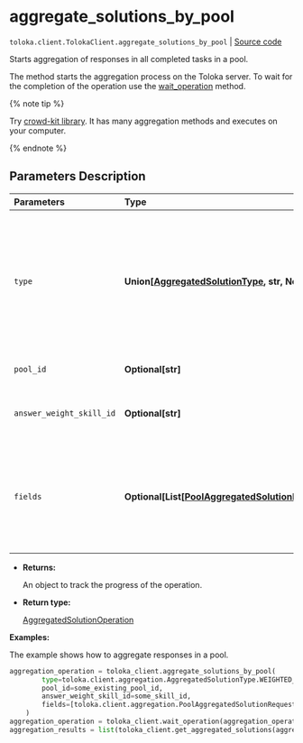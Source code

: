 # aggregate_solutions_by_pool
`toloka.client.TolokaClient.aggregate_solutions_by_pool` | [Source code](https://github.com/Toloka/toloka-kit/blob/v1.2.0/src/client/__init__.py#L563)

Starts aggregation of responses in all completed tasks in a pool.


The method starts the aggregation process on the Toloka server. To wait for the completion of the operation use the [wait_operation](toloka.client.TolokaClient.wait_operation.md) method.

{% note tip %}

Try [crowd-kit library](https://toloka.ai/en/docs/crowd-kit). It has many aggregation methods and executes on your computer.

{% endnote %}

## Parameters Description

| Parameters | Type | Description |
| :----------| :----| :-----------|
`type`|**Union\[[AggregatedSolutionType](toloka.client.aggregation.AggregatedSolutionType.md), str, None\]**|<p>Aggregation model:</p> <ul> <li>`WEIGHTED_DYNAMIC_OVERLAP` — [Aggregation](https://toloka.ai/en/docs/guide/concepts/result-aggregation#aggr-by-skill) based on Tolokers&#x27; skill in a pool with a dynamic overlap.</li> <li>`DAWID_SKENE` — [Dawid-Skene aggregation model](https://toloka.ai/en/docs/guide/concepts/result-aggregation#dawid-skene). It is used in pools without a dynamic overlap.</li> </ul>
`pool_id`|**Optional\[str\]**|<p>The ID of the pool.</p>
`answer_weight_skill_id`|**Optional\[str\]**|<p>The ID of the skill that determines the weight of the Toloker&#x27;s responses.</p>
`fields`|**Optional\[List\[[PoolAggregatedSolutionRequest.Field](toloka.client.aggregation.PoolAggregatedSolutionRequest.Field.md)\]\]**|<p>Output data fields to aggregate. For the best results, each of these fields should have limited number of response options. If the `DAWID_SKENE` aggregation type is selected, you can only specify one value.</p>

* **Returns:**

  An object to track the progress of the operation.

* **Return type:**

  [AggregatedSolutionOperation](toloka.client.operations.AggregatedSolutionOperation.md)

**Examples:**

The example shows how to aggregate responses in a pool.

```python
aggregation_operation = toloka_client.aggregate_solutions_by_pool(
        type=toloka.client.aggregation.AggregatedSolutionType.WEIGHTED_DYNAMIC_OVERLAP,
        pool_id=some_existing_pool_id,
        answer_weight_skill_id=some_skill_id,
        fields=[toloka.client.aggregation.PoolAggregatedSolutionRequest.Field(name='result')]
    )
aggregation_operation = toloka_client.wait_operation(aggregation_operation)
aggregation_results = list(toloka_client.get_aggregated_solutions(aggregation_operation.id))
```
